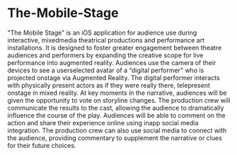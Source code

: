 The-Mobile-Stage
================

"The  Mobile  Stage"  is  an  iOS  application  for  audience  use  during  interactive,
mixed­media  theatrical  productions  and  performance  art  installations.  It  is  designed  to
foster  greater  engagement  between  theatre  audiences and performers by expanding the
creative scope for live performance into augmented reality.
Audiences  use  the  camera  of  their  devices  to  see  a  user­selected  avatar  of  a
“digital  performer”  who  is  projected  onstage  via  Augmented  Reality.  The  digital
performer  interacts  with  physically  present actors as if they were really there, telepresent
onstage in mixed reality.
At  key  moments  in  the  narrative,  audiences  will  be  given  the  opportunity  to  vote
on  storyline  changes.  The  production  crew  will  communicate  the  results  to  the  cast,
allowing the audience to dramatically influence the course of the play.
Audiences  will  be  able  to  comment  on  the  action  and  share  their  experience
online  using  in­app  social  media  integration.  The  production  crew  can  also  use  social
media  to  connect  with  the  audience,  providing  commentary  to  supplement  the  narrative
or clues for their future choices.

